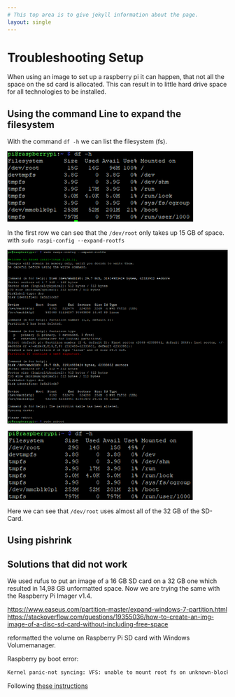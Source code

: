 ```yaml
---
# This top area is to give jekyll information about the page.
layout: single
---
```


# Troubleshooting Setup

When using an image to set up a raspberry pi it can happen, that not all the space on the sd card is allocated. This can
result in to little hard drive space for all technologies to be installed.

## Using the command Line to expand the filesystem

With the command `df -h` we can list the filesystem (fs).

![Filesystem after using an image for setup](../../assets/PI-df-h-after-using-image-for-setup.png)

In the first row we can see that the `/dev/root` only takes up 15 GB of space. with `sudo raspi-config --expand-rootfs`

![Expanding fs](../../assets/Pi-expand-rootfs.png)



![Expanded fs](../../assets/Pi-expanded-file-system.png)

Here we can see that `/dev/root` uses almost all of the 32 GB of the SD-Card.



## Using pishrink

## Solutions that did not work

We used rufus to put an image of a 16 GB SD card on a 32 GB one which resulted in 14,98 GB unformatted space. Now we are 
trying the same with the Raspberry Pi Imager v1.4. 


https://www.easeus.com/partition-master/expand-windows-7-partition.html
https://stackoverflow.com/questions/19355036/how-to-create-an-img-image-of-a-disc-sd-card-without-including-free-space

reformatted the volume on Raspberry Pi SD card with Windows Volumemanager.

Raspberry py boot error:
```bash
Kernel panic-not syncing: VFS: unable to mount root fs on unknown-block(179,6)
```

Following [these instructions](https://raspberrypi.stackexchange.com/questions/40854/kernel-panic-not-syncing-vfs-unable-to-mount-root-fs-on-unknown-block179-6)
